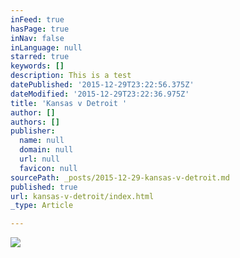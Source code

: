 ```yaml
---
inFeed: true
hasPage: true
inNav: false
inLanguage: null
starred: true
keywords: []
description: This is a test
datePublished: '2015-12-29T23:22:56.375Z'
dateModified: '2015-12-29T23:22:36.975Z'
title: 'Kansas v Detroit '
author: []
authors: []
publisher:
  name: null
  domain: null
  url: null
  favicon: null
sourcePath: _posts/2015-12-29-kansas-v-detroit.md
published: true
url: kansas-v-detroit/index.html
_type: Article

---
```

![](https://the-grid-user-content.s3-us-west-2.amazonaws.com/08526370-6a4a-4c85-a961-5d5f4d0968d3.JPG)